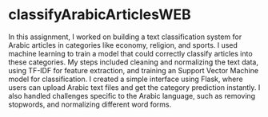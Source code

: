 # classifyArabicArticlesWEB
 In this assignment, I worked on building a text classification system for Arabic  articles in categories like economy, religion, and sports. I used machine learning to  train a model that could correctly classify articles into these categories. My steps  included cleaning and normalizing the text data, using TF-IDF for feature  extraction, and training an Support Vector Machine model for classification.  I created a simple interface using Flask, where users can upload Arabic text files  and get the category prediction instantly. I also handled challenges specific to the  Arabic language, such as removing stopwords, and normalizing different word  forms.
